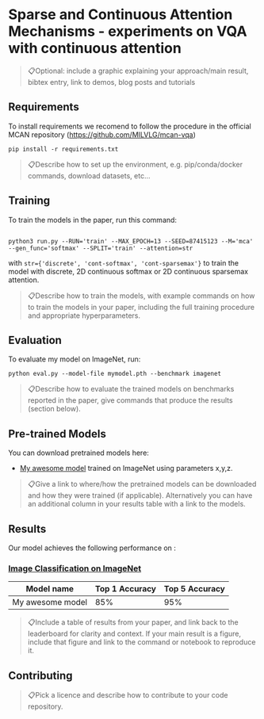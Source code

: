 # Sparse and Continuous Attention Mechanisms - experiments on VQA with continuous attention

> 📋Optional: include a graphic explaining your approach/main result, bibtex entry, link to demos, blog posts and tutorials

## Requirements

To install requirements we recomend to follow the procedure in the official MCAN repository (https://github.com/MILVLG/mcan-vqa) 

```setup
pip install -r requirements.txt
```

> 📋Describe how to set up the environment, e.g. pip/conda/docker commands, download datasets, etc...

## Training

To train the models in the paper, run this command:

```train

python3 run.py --RUN='train' --MAX_EPOCH=13 --SEED=87415123 --M='mca' --gen_func='softmax' --SPLIT='train' --attention=str
```
with ```str={'discrete', 'cont-softmax', 'cont-sparsemax'}``` to train the model with discrete, 2D continuous softmax or 2D continuous sparsemax attention. 

> 📋Describe how to train the models, with example commands on how to train the models in your paper, including the full training procedure and appropriate hyperparameters.

## Evaluation

To evaluate my model on ImageNet, run:

```eval
python eval.py --model-file mymodel.pth --benchmark imagenet
```

> 📋Describe how to evaluate the trained models on benchmarks reported in the paper, give commands that produce the results (section below).

## Pre-trained Models

You can download pretrained models here:

- [My awesome model](https://drive.google.com/mymodel.pth) trained on ImageNet using parameters x,y,z. 

> 📋Give a link to where/how the pretrained models can be downloaded and how they were trained (if applicable).  Alternatively you can have an additional column in your results table with a link to the models.

## Results

Our model achieves the following performance on :

### [Image Classification on ImageNet](https://paperswithcode.com/sota/image-classification-on-imagenet)

| Model name         | Top 1 Accuracy  | Top 5 Accuracy |
| ------------------ |---------------- | -------------- |
| My awesome model   |     85%         |      95%       |

> 📋Include a table of results from your paper, and link back to the leaderboard for clarity and context. If your main result is a figure, include that figure and link to the command or notebook to reproduce it. 


## Contributing

> 📋Pick a licence and describe how to contribute to your code repository. 
